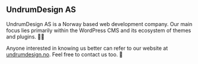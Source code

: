 ## UndrumDesign AS

UndrumDesign AS is a Norway based web development company. Our main focus lies primarily within the WordPress CMS and its ecosystem of themes and plugins. 🧙‍♂️

Anyone interested in knowing us better can refer to our website at [undrumdesign.no](https://undrumdesign.no/). Feel free to contact us too. 💌
